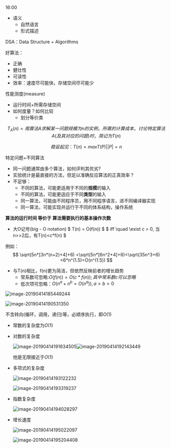 16:00

* 语义
  * 自然语言
  * 形式描述



DSA：Data Structure + Algorithms



好算法：

* 正确
* 健壮性
* 可读性
* 效率：速度尽可能快，存储空间尽可能少



性能测度(measure)

* 运行时间+所需存储空间
* 如何度量？如何比较
  * 划分等价类

$$
T_A(n) = 用算法A求解某一问题规模为n的实例，所需的计算成本，讨论特定算法A(及其对应的问题)时，简记为T(n)
$$

$$
稳妥起见：T(n) = max{T(P)| |P|=n}
$$



特定问题+不同算法

* 同一问题通常由多个算法，如何评判其优劣?
* 实验统计是最直接的方法，但足以准确反应算法的正真效率？
* 不足够：
  * 不同的算法，可能更适用于不同的**规模**的输入
  * 不同的算法，可能更适应于不同**类型**的输入
  * 同一算法，可能由不同程序员，用不同程序语言，进不同编译器实现
  * 同一算法，可能实现并运行于不同的体系结构，操作系统

**算法的运行时间 等价于 算法需要执行的基本操作次数**



* 大O记号(big - O notation)
  $
  T(n) = O(f(n))
  $
  $
  iff \quad \exist c > 0, 当n>>2后，有T(n)<c*f(n)
  $



例如：
$$
\sqrt(5n*[3n*(n+2)+4]+6) <\sqrt(5n*[6n^2+4]+6)<\sqrt(35n^3+6)<6*n^(1.5)=O(n^(1.5))
$$

* 与T(n)相比，f(n)更为简洁，但依然反映前者的增长趋势
  * 常系数可忽略:$O(f(n)) = O(c*f(n)) ; 其中常系数c可以忽略$
  * 低次项可忽略：$O(n^a + n^b = O(n^a)), a>b>0$

![image-20190414185449244](/Users/chenyansong/Documents/note/images/data_structure/ot.png)



![image-20190414190531350](/Users/chenyansong/Documents/note/images/data_structure/ot2.png)



不含转向(循环，调用，递归)等，必顺序执行，即$O(1)$



* 常数的复杂度为$O(1)$

* 对数的复杂度

  ![image-20190414191634505](/Users/chenyansong/Documents/note/images/data_structure/ot3.png)![image-20190414192143449](/Users/chenyansong/Documents/note/images/data_structure/ot4.png)

  他是无限接近于$O(1)$



* 多项式的复杂度

  ![image-20190414193122232](/Users/chenyansong/Documents/note/images/data_structure/ot5.png)

  ![image-20190414193319237](/Users/chenyansong/Documents/note/images/data_structure/ot6.png)

* 指数复杂度

  ![image-20190414194028297](/Users/chenyansong/Documents/note/images/data_structure/ot7.png)



* 增长速度	

  ![image-20190414195022097](/Users/chenyansong/Documents/note/images/data_structure/ot8.png)

  ![image-20190414195204408](/Users/chenyansong/Documents/note/images/data_structure/ot9.png)